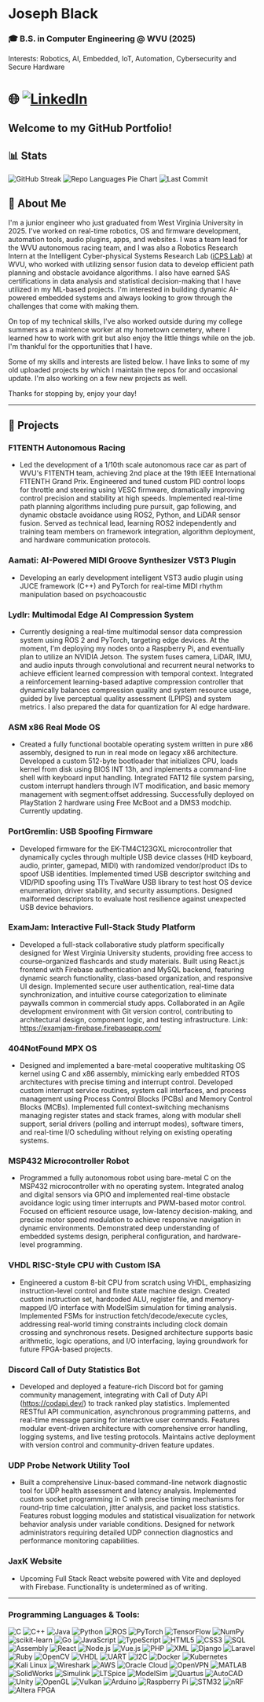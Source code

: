 
# Joseph Black
### 🎓 B.S. in Computer Engineering @ WVU (2025)  
Interests: Robotics, AI, Embedded, IoT, Automation, Cybersecurity and Secure Hardware


# 🌐 [![LinkedIn](https://img.shields.io/badge/LinkedIn-Joseph%20Black-blue?style=for-the-badge&logo=linkedin)](https://www.linkedin.com/in/joseph-black-wvu)

## Welcome to my GitHub Portfolio!

## 📊  Stats
![GitHub Streak](https://streak-stats.demolab.com?user=jrb00013&theme=radical)
![Repo Languages Pie Chart](https://github-readme-stats.vercel.app/api/top-langs/?username=jrb00013&layout=pie&theme=radical)
![Last Commit](https://img.shields.io/github/last-commit/jrb00013/lydlr?color=red&label=LastCommit)

## 📝  About Me

I'm a junior engineer who just graduated from West Virginia University in 2025. I've worked on real-time robotics, OS and firmware development, automation tools, audio plugins, apps, and websites. I was a team lead for the WVU autonomous racing team, and I was also a Robotics Research Intern at the Intelligent Cyber-physical Systems Research Lab ([iCPS Lab](https://sites.google.com/site/amrselwakeel/intelligent-cyber-physical-systems-research-lab-icps-lab)) at WVU, who worked with utilizing sensor fusion data to develop efficient path planning and obstacle avoidance algorithms. I also have earned SAS certifications in data analysis and statistical decision-making that I have utilized in my ML-based projects. I'm interested in building dynamic AI-powered embedded systems and always looking to grow through the challenges that come with making them.

On top of my technical skills, I've also worked outside during my college summers as a maintence worker at my hometown cemetery, where I learned how to work with grit but also enjoy the little things while on the job. I'm thankful for the opportunities that I have.

Some of my skills and interests are listed below. I have links to some of my old uploaded projects by which I maintain the repos for and occasional update. I'm also working on a few new projects as well. 

Thanks for stopping by, enjoy your day! 
  
---
## 🔧  Projects

### **F1TENTH Autonomous Racing**  
- Led the development of a 1/10th scale autonomous race car as part of WVU's F1TENTH team, achieving 2nd place at the 19th IEEE International F1TENTH Grand Prix. Engineered and tuned custom PID control loops for throttle and steering using VESC firmware, dramatically improving control precision and stability at high speeds. Implemented real-time path planning algorithms including pure pursuit, gap following, and dynamic obstacle avoidance using ROS2, Python, and LiDAR sensor fusion. Served as technical lead, learning ROS2 independently and training team members on framework integration, algorithm deployment, and hardware communication protocols.

### **Aamati: AI-Powered MIDI Groove Synthesizer VST3 Plugin**  
- Developing an early development intelligent VST3 audio plugin using JUCE framework (C++) and PyTorch for real-time MIDI rhythm manipulation based on psychoacoustic 

### **Lydlr: Multimodal Edge AI Compression System**
- Currently designing a real-time multimodal sensor data compression system using ROS 2 and PyTorch, targeting edge devices. At the moment, I'm deploying my nodes onto a Raspberry Pi, and eventually plan to utilize an NVIDIA Jetson. The system fuses camera, LiDAR, IMU, and audio inputs through convolutional and recurrent neural networks to achieve efficient learned compression with temporal context. Integrated a reinforcement learning-based adaptive compression controller that dynamically balances compression quality and system resource usage, guided by live perceptual quality assessment (LPIPS) and system metrics. I also prepared the data for quantization for AI edge hardware.

### **ASM x86 Real Mode OS**  
- Created a fully functional bootable operating system written in pure x86 assembly, designed to run in real mode on legacy x86 architecture. Developed a custom 512-byte bootloader that initializes CPU, loads kernel from disk using BIOS INT 13h, and implements a command-line shell with keyboard input handling. Integrated FAT12 file system parsing, custom interrupt handlers through IVT modification, and basic memory management with segment:offset addressing. Successfully deployed on PlayStation 2 hardware using Free McBoot and a DMS3 modchip. Currently updating.

### **PortGremlin: USB Spoofing Firmware**  
- Developed firmware for the EK-TM4C123GXL microcontroller that dynamically cycles through multiple USB device classes (HID keyboard, audio, printer, gamepad, MIDI) with randomized vendor/product IDs to spoof USB identities. Implemented timed USB descriptor switching and VID/PID spoofing using TI’s TivaWare USB library to test host OS device enumeration, driver stability, and security assumptions. Designed malformed descriptors to evaluate host resilience against unexpected USB device behaviors.

###  **ExamJam: Interactive Full-Stack Study Platform**  
- Developed a full-stack collaborative study platform specifically designed for West Virginia University students, providing free access to course-organized flashcards and study materials. Built using React.js frontend with Firebase authentication and MySQL backend, featuring dynamic search functionality, class-based organization, and responsive UI design. Implemented secure user authentication, real-time data synchronization, and intuitive course categorization to eliminate paywalls common in commercial study apps. Collaborated in an Agile development environment with Git version control, contributing to architectural design, component logic, and testing infrastructure. Link: https://examjam-firebase.firebaseapp.com/

### **404NotFound MPX OS**  
- Designed and implemented a bare-metal cooperative multitasking OS kernel using C and x86 assembly, mimicking early embedded RTOS architectures with precise timing and interrupt control. Developed custom interrupt service routines, system call interfaces, and process management using Process Control Blocks (PCBs) and Memory Control Blocks (MCBs). Implemented full context-switching mechanisms managing register states and stack frames, along with modular shell support, serial drivers (polling and interrupt modes), software timers, and real-time I/O scheduling without relying on existing operating systems.

### **MSP432 Microcontroller Robot**  
- Programmed a fully autonomous robot using bare-metal C on the MSP432 microcontroller with no operating system. Integrated analog and digital sensors via GPIO and implemented real-time obstacle avoidance logic using timer interrupts and PWM-based motor control. Focused on efficient resource usage, low-latency decision-making, and precise motor speed modulation to achieve responsive navigation in dynamic environments. Demonstrated deep understanding of embedded systems design, peripheral configuration, and hardware-level programming.

### **VHDL RISC-Style CPU with Custom ISA**  
- Engineered a custom 8-bit CPU from scratch using VHDL, emphasizing instruction-level control and finite state machine design. Created custom instruction set, hardcoded ALU, register file, and memory-mapped I/O interface with ModelSim simulation for timing analysis. Implemented FSMs for instruction fetch/decode/execute cycles, addressing real-world timing constraints including clock domain crossing and synchronous resets. Designed architecture supports basic arithmetic, logic operations, and I/O interfacing, laying groundwork for future FPGA-based projects.

### **Discord Call of Duty Statistics Bot**  
- Developed and deployed a feature-rich Discord bot for gaming community management, integrating with Call of Duty API (https://codapi.dev/) to track ranked play statistics. Implemented RESTful API communication, asynchronous programming patterns, and real-time message parsing for interactive user commands. Features modular event-driven architecture with comprehensive error handling, logging systems, and live testing protocols. Maintains active deployment with version control and community-driven feature updates. 

### **UDP Probe Network Utility Tool**
- Built a comprehensive Linux-based command-line network diagnostic tool for UDP health assessment and latency analysis. Implemented custom socket programming in C with precise timing mechanisms for round-trip time calculation, jitter analysis, and packet loss statistics. Features robust logging modules and statistical visualization for network behavior analysis under variable conditions. Designed for network administrators requiring detailed UDP connection diagnostics and performance monitoring capabilities.

### **JaxK Website**  
- Upcoming Full Stack React website powered with Vite and deployed with Firebase. Functionality is undetermined as of writing.

---

### **Programming Languages & Tools:**
![C](https://img.shields.io/badge/C-00599C?style=flat-square&logo=c&logoColor=white)
![C++](https://img.shields.io/badge/C++-00599C?style=flat-square&logo=cpp&logoColor=white)
![Java](https://img.shields.io/badge/Java-ED8B00?style=flat-square&logo=java&logoColor=white)
![Python](https://img.shields.io/badge/Python-3776AB?style=flat-square&logo=python&logoColor=white)
![ROS](https://img.shields.io/badge/ROS-22314E?style=flat-square&logo=ros&logoColor=white)
![PyTorch](https://img.shields.io/badge/PyTorch-EE4C2C?style=flat-square&logo=pytorch&logoColor=white)
![TensorFlow](https://img.shields.io/badge/TensorFlow-FF6F00?style=flat-square&logo=tensorflow&logoColor=white)
![NumPy](https://img.shields.io/badge/NumPy-013243?style=flat-square&logo=numpy&logoColor=white)
![scikit-learn](https://img.shields.io/badge/scikit--learn-F7931E?style=flat-square&logo=scikit-learn&logoColor=white)
![Go](https://img.shields.io/badge/Go-00ADD8?style=flat-square&logo=go&logoColor=white)
![JavaScript](https://img.shields.io/badge/JavaScript-F7DF1E?style=flat-square&logo=javascript&logoColor=black)
![TypeScript](https://img.shields.io/badge/TypeScript-3178C6?style=flat-square&logo=typescript&logoColor=white)
![HTML5](https://img.shields.io/badge/HTML5-E34F26?style=flat-square&logo=html5&logoColor=white)
![CSS3](https://img.shields.io/badge/CSS3-1572B6?style=flat-square&logo=css3&logoColor=white)
![SQL](https://img.shields.io/badge/SQL-4479A1?style=flat-square&logo=mysql&logoColor=white)
![Assembly](https://img.shields.io/badge/Assembly-6E4C13?style=flat-square)
![React](https://img.shields.io/badge/React-20232A?style=flat-square&logo=react&logoColor=61DAFB)
![Node.js](https://img.shields.io/badge/Node.js-339933?style=flat-square&logo=nodedotjs&logoColor=white)
![Vue.js](https://img.shields.io/badge/Vue.js-35495E?style=flat-square&logo=vue.js&logoColor=4FC08D)
![PHP](https://img.shields.io/badge/PHP-777BB4?style=flat-square&logo=php&logoColor=white)
![XML](https://img.shields.io/badge/XML-E44D26?style=flat-square)
![Django](https://img.shields.io/badge/Django-092E20?style=flat-square&logo=django&logoColor=white)
![Laravel](https://img.shields.io/badge/Laravel-FF2D20?style=flat-square&logo=laravel&logoColor=white)
![Ruby](https://img.shields.io/badge/Ruby-CC342D?style=flat-square&logo=ruby&logoColor=white)
![OpenCV](https://img.shields.io/badge/OpenCV-5C3EE8?style=flat-square&logo=opencv&logoColor=white)
![VHDL](https://img.shields.io/badge/VHDL-452F84?style=flat-square)
![UART](https://img.shields.io/badge/UART-555555?style=flat-square)
![I2C](https://img.shields.io/badge/I2C-003366?style=flat-square)
![Docker](https://img.shields.io/badge/Docker-2496ED?style=flat-square&logo=docker&logoColor=white)
![Kubernetes](https://img.shields.io/badge/Kubernetes-326CE5?style=flat-square&logo=kubernetes&logoColor=white)
![Kali Linux](https://img.shields.io/badge/Kali_Linux-557C94?style=flat-square&logo=kalilinux&logoColor=white)
![Wireshark](https://img.shields.io/badge/Wireshark-1679A7?style=flat-square&logo=wireshark&logoColor=white)
![AWS](https://img.shields.io/badge/AWS-232F3E?style=flat-square&logo=amazonaws&logoColor=white)
![Oracle Cloud](https://img.shields.io/badge/Oracle_Cloud-F80000?style=flat-square&logo=oracle&logoColor=white)
![OpenVPN](https://img.shields.io/badge/OpenVPN-EA7E20?style=flat-square&logo=openvpn&logoColor=white)
![MATLAB](https://img.shields.io/badge/MATLAB-0076A8?style=flat-square&logo=mathworks&logoColor=white)
![SolidWorks](https://img.shields.io/badge/SolidWorks-FF0000?style=flat-square&logo=solidworks&logoColor=white)
![Simulink](https://img.shields.io/badge/Simulink-0076A8?style=flat-square)
![LTSpice](https://img.shields.io/badge/LTSpice-A4373A?style=flat-square)
![ModelSim](https://img.shields.io/badge/ModelSim-005F87?style=flat-square)
![Quartus](https://img.shields.io/badge/Quartus-0071C5?style=flat-square)
![AutoCAD](https://img.shields.io/badge/AutoCAD-E34F26?style=flat-square&logo=autodesk&logoColor=white)
![Unity](https://img.shields.io/badge/Unity-000000?style=flat-square&logo=unity&logoColor=white)
![OpenGL](https://img.shields.io/badge/OpenGL-5586A4?style=flat-square&logo=opengl&logoColor=white)
![Vulkan](https://img.shields.io/badge/Vulkan-B61C1C?style=flat-square)
![Arduino](https://img.shields.io/badge/Arduino-00979D?style=flat-square&logo=arduino&logoColor=white)
![Raspberry Pi](https://img.shields.io/badge/RaspberryPi-C51A4A?style=flat-square&logo=raspberrypi&logoColor=white)
![STM32](https://img.shields.io/badge/STM32-03234B?style=flat-square)
![nRF](https://img.shields.io/badge/nRF-005F87?style=flat-square)
![Altera FPGA](https://img.shields.io/badge/Altera-0071C5?style=flat-square)




